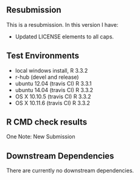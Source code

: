 ## Resubmission
This is a resubmission. In this version I have: 

* Updated LICENSE elements to all caps.

## Test Environments
* local windows install, R 3.3.2
* r-hub (devel and release)
* ubuntu 12.04 (travis CI) R 3.3.1
* ubuntu 14.04 (travis CI) R 3.3.2
* OS X 10.10.5 (travis CI) R 3.3.2
* OS X 10.11.6 (travis CI) R 3.3.2

## R CMD check results
One Note: New Submission

## Downstream Dependencies
There are currently no downstream dependencies.
